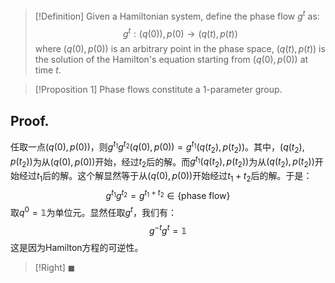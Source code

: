 >[!Definition]
>Given a Hamiltonian system, define the phase flow $g^t$ as:
>$$g^{t}:(q(0)),p(0)\rightarrow(q(t),p(t))$$
>where $(q(0),p(0))$ is an arbitrary point in the phase space, $(q(t),p(t))$ is the solution of the Hamilton's equation starting from $(q(0),p(0))$ at time $t$.

>[!Proposition 1]
>Phase flows constitute a 1-parameter group.
## Proof.
任取一点$(q(0),p(0))$，则$g^{t_{1}}g^{t_{2}}(q(0),p(0))=g^{t_{1}}(q(t_{2}),p(t_{2}))$。其中，$(q(t_{2}),p(t_{2}))$为从$(q(0),p(0))$开始，经过$t_{2}$后的解。而$g^{t_{1}}(q(t_{2}),p(t_{2}))$为从$(q(t_{2}),p(t_{2}))$开始经过$t_{1}$后的解。这个解显然等于从$(q(0),p(0))$开始经过$t_{1}+t_{2}$后的解。于是：
$$g^{t_{1}}g^{t_{2}}=g^{t_{1}+t_{2}}\in \{ \text{phase flow} \}$$
取$q^0=\mathbb{1}$为单位元。显然任取$g^{t}$，我们有：
$$g^{-t}g^{t}=\mathbb{1}$$
这是因为Hamilton方程的可逆性。
>[!Right]
>$\blacksquare$

